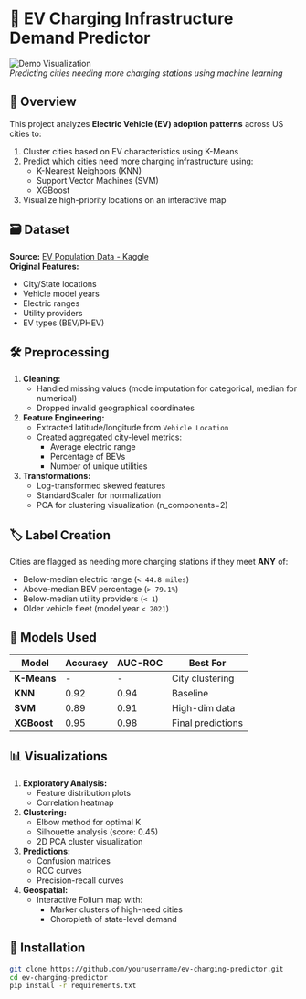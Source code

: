 # 🔌 EV Charging Infrastructure Demand Predictor

![Demo Visualization](https://via.placeholder.com/800x400.png?text=EV+Charging+Cluster+Map)  
*Predicting cities needing more charging stations using machine learning*

## 📌 Overview
This project analyzes **Electric Vehicle (EV) adoption patterns** across US cities to:
1. Cluster cities based on EV characteristics using K-Means
2. Predict which cities need more charging infrastructure using:
   - K-Nearest Neighbors (KNN)
   - Support Vector Machines (SVM)
   - XGBoost
3. Visualize high-priority locations on an interactive map

## 🗃️ Dataset
**Source:** [EV Population Data - Kaggle](https://www.kaggle.com/datasets/yashdogra/ev-bhebic-c/data)  
**Original Features:**
- City/State locations
- Vehicle model years
- Electric ranges
- Utility providers
- EV types (BEV/PHEV)

## 🛠️ Preprocessing
1. **Cleaning:**
   - Handled missing values (mode imputation for categorical, median for numerical)
   - Dropped invalid geographical coordinates
2. **Feature Engineering:**
   - Extracted latitude/longitude from `Vehicle Location`
   - Created aggregated city-level metrics:
     - Average electric range
     - Percentage of BEVs
     - Number of unique utilities
3. **Transformations:**
   - Log-transformed skewed features
   - StandardScaler for normalization
   - PCA for clustering visualization (n_components=2)

## 🏷️ Label Creation
Cities are flagged as needing more charging stations if they meet **ANY** of:
- Below-median electric range (`< 44.8 miles`)
- Above-median BEV percentage (`> 79.1%`)
- Below-median utility providers (`< 1`)
- Older vehicle fleet (model year `< 2021`)

## 🤖 Models Used
| Model       | Accuracy | AUC-ROC | Best For |
|-------------|----------|---------|----------|
| **K-Means** | -        | -       | City clustering |
| **KNN**     | 0.92     | 0.94    | Baseline |
| **SVM**     | 0.89     | 0.91    | High-dim data |
| **XGBoost** | 0.95     | 0.98    | Final predictions |

## 📊 Visualizations
1. **Exploratory Analysis:**
   - Feature distribution plots
   - Correlation heatmap
2. **Clustering:**
   - Elbow method for optimal K
   - Silhouette analysis (score: 0.45)
   - 2D PCA cluster visualization
3. **Predictions:**
   - Confusion matrices
   - ROC curves
   - Precision-recall curves
4. **Geospatial:**
   - Interactive Folium map with:
     - Marker clusters of high-need cities
     - Choropleth of state-level demand

## 🚀 Installation
```bash
git clone https://github.com/yourusername/ev-charging-predictor.git
cd ev-charging-predictor
pip install -r requirements.txt
